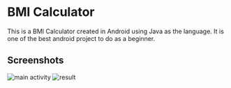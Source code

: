 
# BMI Calculator

This is a BMI Calculator created in Android using Java as the language. It is one of the best android project to do as a beginner.



## Screenshots

![main activity](https://github.com/user-attachments/assets/75bd1aeb-0b1b-4c25-b9d6-c28ad18e3c59)
![result](https://github.com/user-attachments/assets/0ac00f15-f3c0-4a47-be1d-34902045678e)


